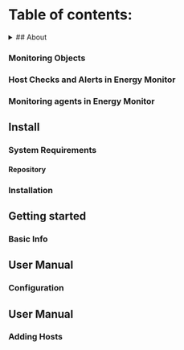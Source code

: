 # Table of contents:

<details>

<summary>
## About
</summary>
## Overview

</details>

### Monitoring Objects

### Host Checks and Alerts in Energy Monitor

### Monitoring agents in Energy Monitor

## Install

### System Requirements

#### Repository

### Installation

## Getting started

### Basic Info

## User Manual

### Configuration

## User Manual

### Adding Hosts



